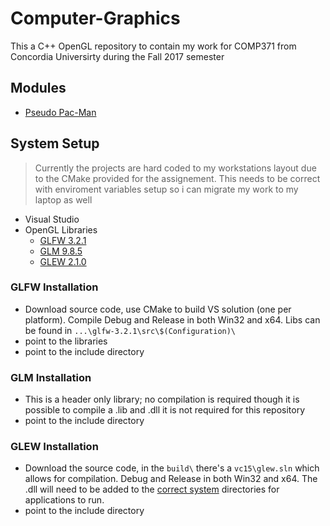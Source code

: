 # Computer-Graphics
This a C++ OpenGL repository to contain my work for COMP371 from Concordia Universirty during the Fall 2017 semester

## Modules
- [Pseudo Pac-Man](https://github.com/prince-chrismc/Computer-Graphics/blob/master/PacmanA1)

## System Setup
> Currently the projects are hard coded to my workstations layout due to the CMake provided for the assignement. This needs to be correct with enviroment variables setup so i can migrate my work to my laptop as well

- Visual Studio
- OpenGL Libraries
  - [GLFW 3.2.1](https://github.com/glfw/glfw/releases/tag/3.2.1)
  - [GLM 9.8.5](https://github.com/g-truc/glm/releases/tag/0.9.8.5)
  - [GLEW 2.1.0](https://github.com/nigels-com/glew/releases/tag/glew-2.1.0)
  
### GLFW Installation
- Download source code, use CMake to build VS solution (one per platform). Compile Debug and Release in both Win32 and x64. Libs can be found in `...\glfw-3.2.1\src\$(Configuration)\`
- point to the libraries
- point to the include directory

### GLM Installation
- This is a header only library; no compilation is required though it is possible to compile a .lib and .dll it is not required for this repository
- point to the include directory

### GLEW Installation
- Download the source code, in the `build\` there's a `vc15\glew.sln` which allows for compilation. Debug and Release in both Win32 and x64. The .dll will need to be added to the [correct system](https://stackoverflow.com/a/950011/8480874) directories for applications to run.
- point to the include directory
